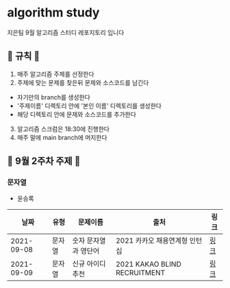 # algorithm study

지은팀 9월 알고리즘 스터디 레포지토리 입니다

## 📝 규칙 📝

1. 매주 알고리즘 주제를 선정한다
2. 주제에 맞는 문제를 찾은뒤 문제와 소스코드를 남긴다

- 자기만의 branch를 생성한다
- '주제이름' 디렉토리 안에 '본인 이름' 디렉토리를 생성한다
- 해당 디렉토리 안에 문제와 소스코드를 추가한다

3. 알고리즘 스크럼은 18:30에 진행한다
4. 매주 말에 main branch에 머지한다

## 📅 9월 2주차 주제 📅

### 문자열

- 윤승록

| 날짜       | 유형   | 문제이름             | 출처                          | 링크                                                                              |
| ---------- | ------ | -------------------- | ----------------------------- | --------------------------------------------------------------------------------- |
| 2021-09-08 | 문자열 | 숫자 문자열과 영단어 | 2021 카카오 채용연계형 인턴십 | [링크](https://programmers.co.kr/learn/courses/30/lessons/81301?language=python3) |
| 2021-09-09 | 문자열 | 신규 아이디 추천     | 2021 KAKAO BLIND RECRUITMENT  | [링크](https://programmers.co.kr/learn/courses/30/lessons/72410)                  |

